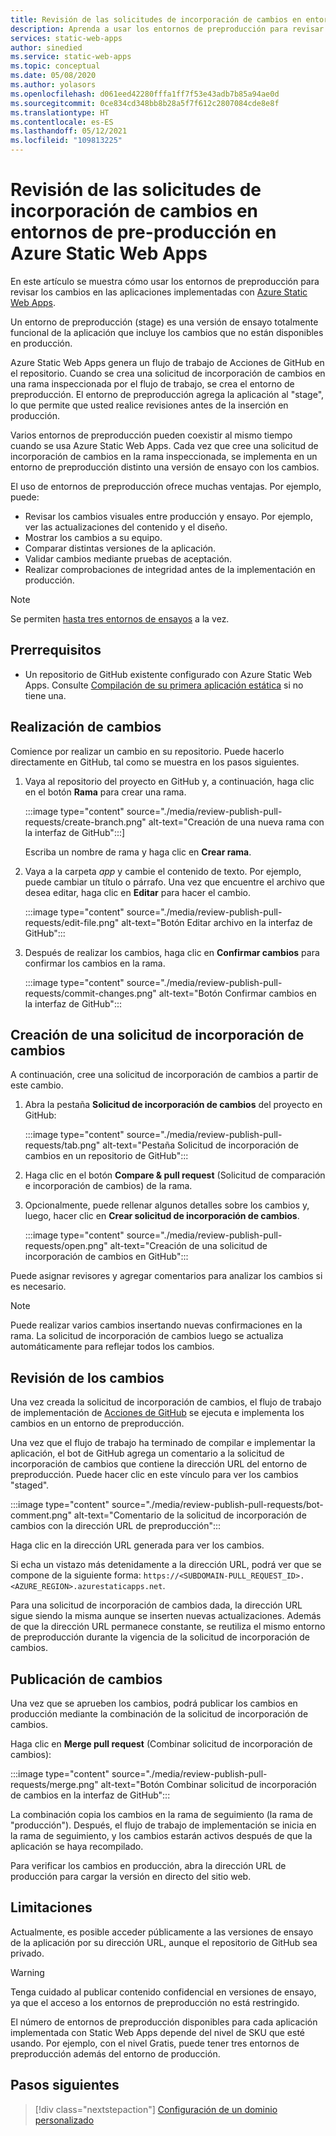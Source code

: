 ```yaml
---
title: Revisión de las solicitudes de incorporación de cambios en entornos de pre-producción en Azure Static Web Apps
description: Aprenda a usar los entornos de preproducción para revisar los cambios en las solicitudes de incorporación de cambios en Azure Static Web Apps.
services: static-web-apps
author: sinedied
ms.service: static-web-apps
ms.topic: conceptual
ms.date: 05/08/2020
ms.author: yolasors
ms.openlocfilehash: d061eed42280fffa1ff7f53e43adb7b85a94ae0d
ms.sourcegitcommit: 0ce834cd348bb8b28a5f7f612c2807084cde8e8f
ms.translationtype: HT
ms.contentlocale: es-ES
ms.lasthandoff: 05/12/2021
ms.locfileid: "109813225"
---
```

# <a name="review-pull-requests-in-pre-production-environments-in-azure-static-web-apps"></a>Revisión de las solicitudes de incorporación de cambios en entornos de pre-producción en Azure Static Web Apps

En este artículo se muestra cómo usar los entornos de preproducción para revisar los cambios en las aplicaciones implementadas con [Azure Static Web Apps](overview.md).

Un entorno de preproducción (stage) es una versión de ensayo totalmente funcional de la aplicación que incluye los cambios que no están disponibles en producción.

Azure Static Web Apps genera un flujo de trabajo de Acciones de GitHub en el repositorio. Cuando se crea una solicitud de incorporación de cambios en una rama inspeccionada por el flujo de trabajo, se crea el entorno de preproducción. El entorno de preproducción agrega la aplicación al "stage", lo que permite que usted realice revisiones antes de la inserción en producción.

Varios entornos de preproducción pueden coexistir al mismo tiempo cuando se usa Azure Static Web Apps. Cada vez que cree una solicitud de incorporación de cambios en la rama inspeccionada, se implementa en un entorno de preproducción distinto una versión de ensayo con los cambios.

El uso de entornos de preproducción ofrece muchas ventajas. Por ejemplo, puede:

- Revisar los cambios visuales entre producción y ensayo. Por ejemplo, ver las actualizaciones del contenido y el diseño.
- Mostrar los cambios a su equipo.
- Comparar distintas versiones de la aplicación.
- Validar cambios mediante pruebas de aceptación.
- Realizar comprobaciones de integridad antes de la implementación en producción.

> [!NOTE]
> Se permiten [hasta tres entornos de ensayos](quotas.md) a la vez.

## <a name="prerequisites"></a>Prerrequisitos

- Un repositorio de GitHub existente configurado con Azure Static Web Apps. Consulte [Compilación de su primera aplicación estática](getting-started.md) si no tiene una.

## <a name="make-a-change"></a>Realización de cambios

Comience por realizar un cambio en su repositorio. Puede hacerlo directamente en GitHub, tal como se muestra en los pasos siguientes.

1. Vaya al repositorio del proyecto en GitHub y, a continuación, haga clic en el botón **Rama** para crear una rama.

    :::image type="content" source="./media/review-publish-pull-requests/create-branch.png" alt-text="Creación de una nueva rama con la interfaz de GitHub":::]

    Escriba un nombre de rama y haga clic en **Crear rama**.

1. Vaya a la carpeta _app_ y cambie el contenido de texto. Por ejemplo, puede cambiar un título o párrafo. Una vez que encuentre el archivo que desea editar, haga clic en **Editar** para hacer el cambio.

    :::image type="content" source="./media/review-publish-pull-requests/edit-file.png" alt-text="Botón Editar archivo en la interfaz de GitHub":::

1. Después de realizar los cambios, haga clic en **Confirmar cambios** para confirmar los cambios en la rama.

    :::image type="content" source="./media/review-publish-pull-requests/commit-changes.png" alt-text="Botón Confirmar cambios en la interfaz de GitHub":::

## <a name="create-a-pull-request"></a>Creación de una solicitud de incorporación de cambios

A continuación, cree una solicitud de incorporación de cambios a partir de este cambio.

1. Abra la pestaña **Solicitud de incorporación de cambios** del proyecto en GitHub:

    :::image type="content" source="./media/review-publish-pull-requests/tab.png" alt-text="Pestaña Solicitud de incorporación de cambios en un repositorio de GitHub":::

1. Haga clic en el botón **Compare & pull request** (Solicitud de comparación e incorporación de cambios) de la rama.

1. Opcionalmente, puede rellenar algunos detalles sobre los cambios y, luego, hacer clic en **Crear solicitud de incorporación de cambios**.

    :::image type="content" source="./media/review-publish-pull-requests/open.png" alt-text="Creación de una solicitud de incorporación de cambios en GitHub":::

Puede asignar revisores y agregar comentarios para analizar los cambios si es necesario.

> [!NOTE]
> Puede realizar varios cambios insertando nuevas confirmaciones en la rama. La solicitud de incorporación de cambios luego se actualiza automáticamente para reflejar todos los cambios.

## <a name="review-changes"></a>Revisión de los cambios

Una vez creada la solicitud de incorporación de cambios, el flujo de trabajo de implementación de [Acciones de GitHub](https://github.com/features/actions) se ejecuta e implementa los cambios en un entorno de preproducción.

Una vez que el flujo de trabajo ha terminado de compilar e implementar la aplicación, el bot de GitHub agrega un comentario a la solicitud de incorporación de cambios que contiene la dirección URL del entorno de preproducción. Puede hacer clic en este vínculo para ver los cambios "staged".

:::image type="content" source="./media/review-publish-pull-requests/bot-comment.png" alt-text="Comentario de la solicitud de incorporación de cambios con la dirección URL de preproducción":::

Haga clic en la dirección URL generada para ver los cambios.

Si echa un vistazo más detenidamente a la dirección URL, podrá ver que se compone de la siguiente forma: `https://<SUBDOMAIN-PULL_REQUEST_ID>.<AZURE_REGION>.azurestaticapps.net`.

Para una solicitud de incorporación de cambios dada, la dirección URL sigue siendo la misma aunque se inserten nuevas actualizaciones. Además de que la dirección URL permanece constante, se reutiliza el mismo entorno de preproducción durante la vigencia de la solicitud de incorporación de cambios.

## <a name="publish-changes"></a>Publicación de cambios

Una vez que se aprueben los cambios, podrá publicar los cambios en producción mediante la combinación de la solicitud de incorporación de cambios.

Haga clic en **Merge pull request** (Combinar solicitud de incorporación de cambios):

:::image type="content" source="./media/review-publish-pull-requests/merge.png" alt-text="Botón Combinar solicitud de incorporación de cambios en la interfaz de GitHub":::

La combinación copia los cambios en la rama de seguimiento (la rama de "producción"). Después, el flujo de trabajo de implementación se inicia en la rama de seguimiento, y los cambios estarán activos después de que la aplicación se haya recompilado.

Para verificar los cambios en producción, abra la dirección URL de producción para cargar la versión en directo del sitio web.

## <a name="limitations"></a>Limitaciones

Actualmente, es posible acceder públicamente a las versiones de ensayo de la aplicación por su dirección URL, aunque el repositorio de GitHub sea privado.

> [!WARNING]
> Tenga cuidado al publicar contenido confidencial en versiones de ensayo, ya que el acceso a los entornos de preproducción no está restringido.

El número de entornos de preproducción disponibles para cada aplicación implementada con Static Web Apps depende del nivel de SKU que esté usando. Por ejemplo, con el nivel Gratis, puede tener tres entornos de preproducción además del entorno de producción.

## <a name="next-steps"></a>Pasos siguientes

> [!div class="nextstepaction"]
> [Configuración de un dominio personalizado](custom-domain.md)
